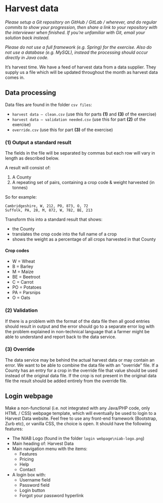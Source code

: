 # Harvest data

_Please setup a Git repository on GitHub / GitLab / wherever, and do regular commits to show your progression, then share a link to your repository with the interviewer when finished. If you're unfamiliar with Git, email your solution back instead._

_Please do not use a full framework (e.g. Spring) for the exercise. Also do not use a database (e.g. MySQL), instead the processing should occur directly in Java code._

It’s harvest time. We have a feed of harvest data from a data supplier. They supply us a file which will be updated throughout the month as harvest data comes in.

## Data processing

Data files are found in the folder `csv files`:

- `harvest data – clean.csv` (use this for parts **(1)** and **(3)** of the exercise)
- `harvest data – validation needed.csv` (use this for part **(2)** of the exercise)
- `override.csv` (use this for part **(3)** of the exercise)

### (1) Output a standard result

The fields in the file will be separated by commas but each row will vary in length as described below.

A result will consist of:

1. A County
1. A repeating set of pairs, containing a crop code & weight harvested (in tonnes)

So for example:

```
Cambridgeshire, W, 212, PO, 873, O, 72
Suffolk, PA, 28, M, 872, W, 782, BE, 213
```

Transform this into a standard result that shows:

- the County
- translates the crop code into the full name of a crop
- shows the weight as a percentage of all crops harvested in that County 


#### Crop codes

- W = Wheat
- B = Barley
- M = Maize
- BE = Beetroot
- C = Carrot
- PO = Potatoes
- PA = Parsnips
- O = Oats

### (2) Validation

If there is a problem with the format of the data file then all good entries should result in output and the error should go to a separate error log with the problem explained in non-technical language that a farmer might be able to understand and report back to the data service.

### (3) Override

The data service may be behind the actual harvest data or may contain an error. We want to be able to combine the data file with an "override" file. If a County has an entry for a crop in the override file that value should be used instead of the original data file.
If the crop is not present in the original data file the result should be added entirely from the override file.

## Login webpage

Make a non-functional (i.e. not integrated with any Java/PHP code, only HTML / CSS) webpage template, which will eventually be used to login to a Harvest Data website. Feel free to use any front-end framework (Bootstrap, Zurb etc), or vanilla CSS, the choice is open.
It should have the following features:

- The NIAB Logo (found in the folder `login webpage\niab-logo.png`)
- Main heading of: Harvest Data
- Main navigation menu with the items:
  - Features
  - Pricing
  - Help
  - Contact
- A login box with:
  - Username field
  - Password field
  - Login button
  - Forgot your password hyperlink
